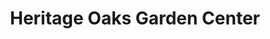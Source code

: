 ---
title: "Heritage Oaks Garden Center"
url: /ray-township/heritage-oaks-garden-center/
shop: garden centre
---
